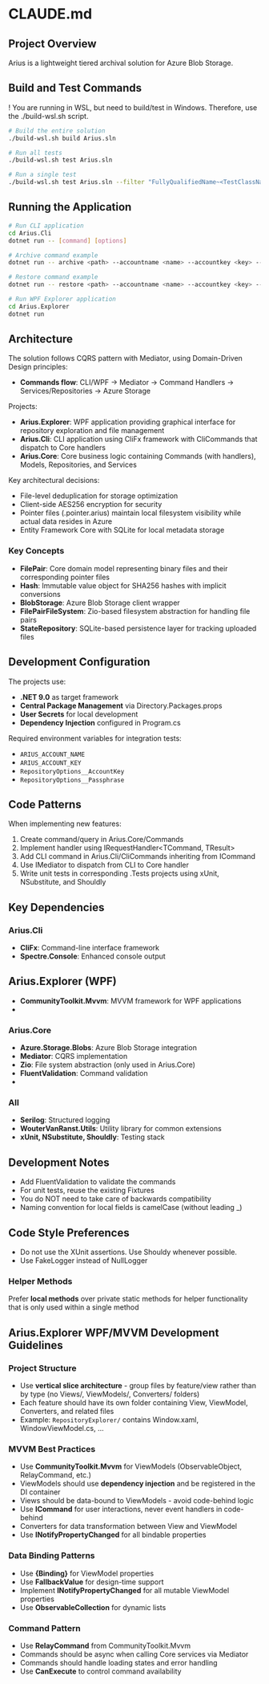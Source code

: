 # CLAUDE.md

## Project Overview

Arius is a lightweight tiered archival solution for Azure Blob Storage. 

## Build and Test Commands
! You are running in WSL, but need to build/test in Windows. Therefore, use the ./build-wsl.sh script.

```bash
# Build the entire solution
./build-wsl.sh build Arius.sln

# Run all tests
./build-wsl.sh test Arius.sln

# Run a single test
./build-wsl.sh test Arius.sln --filter "FullyQualifiedName~<TestClassName>.<TestMethodName>"
```

## Running the Application

```bash
# Run CLI application
cd Arius.Cli
dotnet run -- [command] [options]

# Archive command example
dotnet run -- archive <path> --accountname <name> --accountkey <key> --passphrase <pass> --container <container>

# Restore command example
dotnet run -- restore <path> --accountname <name> --accountkey <key> --passphrase <pass> --container <container>

# Run WPF Explorer application
cd Arius.Explorer
dotnet run
```

## Architecture

The solution follows CQRS pattern with Mediator, using Domain-Driven Design principles:
- **Commands flow**: CLI/WPF → Mediator → Command Handlers → Services/Repositories → Azure Storage

Projects:
- **Arius.Explorer**: WPF application providing graphical interface for repository exploration and file management
- **Arius.Cli**: CLI application using CliFx framework with CliCommands that dispatch to Core handlers
- **Arius.Core**: Core business logic containing Commands (with handlers), Models, Repositories, and Services

Key architectural decisions:
- File-level deduplication for storage optimization
- Client-side AES256 encryption for security
- Pointer files (.pointer.arius) maintain local filesystem visibility while actual data resides in Azure
- Entity Framework Core with SQLite for local metadata storage

### Key Concepts

- **FilePair**: Core domain model representing binary files and their corresponding pointer files
- **Hash**: Immutable value object for SHA256 hashes with implicit conversions
- **BlobStorage**: Azure Blob Storage client wrapper
- **FilePairFileSystem**: Zio-based filesystem abstraction for handling file pairs
- **StateRepository**: SQLite-based persistence layer for tracking uploaded files

## Development Configuration

The projects use:
- **.NET 9.0** as target framework
- **Central Package Management** via Directory.Packages.props
- **User Secrets** for local development
- **Dependency Injection** configured in Program.cs

Required environment variables for integration tests:
- `ARIUS_ACCOUNT_NAME`
- `ARIUS_ACCOUNT_KEY`
- `RepositoryOptions__AccountKey`
- `RepositoryOptions__Passphrase`

## Code Patterns

When implementing new features:
1. Create command/query in Arius.Core/Commands
2. Implement handler using IRequestHandler<TCommand, TResult>
3. Add CLI command in Arius.Cli/CliCommands inheriting from ICommand
4. Use IMediator to dispatch from CLI to Core handler
5. Write unit tests in corresponding .Tests projects using xUnit, NSubstitute, and Shouldly

## Key Dependencies

### Arius.Cli
- **CliFx**: Command-line interface framework
- **Spectre.Console**: Enhanced console output

## Arius.Explorer (WPF)
- **CommunityToolkit.Mvvm**: MVVM framework for WPF applications
- 
### Arius.Core
- **Azure.Storage.Blobs**: Azure Blob Storage integration
- **Mediator**: CQRS implementation
- **Zio**: File system abstraction (only used in Arius.Core)
- **FluentValidation**: Command validation
- 
### All
- **Serilog**: Structured logging
- **WouterVanRanst.Utils**: Utility library for common extensions
- **xUnit, NSubstitute, Shouldly**: Testing stack

## Development Notes

- Add FluentValidation to validate the commands
- For unit tests, reuse the existing Fixtures
- You do NOT need to take care of backwards compatibility
- Naming convention for local fields is camelCase (without leading _)

## Code Style Preferences

- Do not use the XUnit assertions. Use Shouldy whenever possible.
- Use FakeLogger instead of NullLogger

### Helper Methods
Prefer **local methods** over private static methods for helper functionality that is only used within a single method

## Arius.Explorer WPF/MVVM Development Guidelines

### Project Structure
- Use **vertical slice architecture** - group files by feature/view rather than by type (no Views/, ViewModels/, Converters/ folders)
- Each feature should have its own folder containing View, ViewModel, Converters, and related files
- Example: `RepositoryExplorer/` contains Window.xaml, WindowViewModel.cs, ...

### MVVM Best Practices
- Use **CommunityToolkit.Mvvm** for ViewModels (ObservableObject, RelayCommand, etc.)
- ViewModels should use **dependency injection** and be registered in the DI container
- Views should be data-bound to ViewModels - avoid code-behind logic
- Use **ICommand** for user interactions, never event handlers in code-behind
- Converters for data transformation between View and ViewModel
- Use **INotifyPropertyChanged** for all bindable properties

### Data Binding Patterns
- Use **{Binding}** for ViewModel properties
- Use **FallbackValue** for design-time support
- Implement **INotifyPropertyChanged** for all mutable ViewModel properties
- Use **ObservableCollection<T>** for dynamic lists

### Command Pattern
- Use **RelayCommand** from CommunityToolkit.Mvvm
- Commands should be async when calling Core services via Mediator
- Commands should handle loading states and error handling
- Use **CanExecute** to control command availability